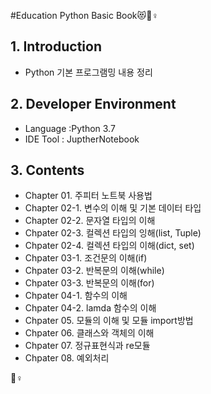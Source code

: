 #Education Python Basic Book:heart_eyes_cat:🧙♀

## 1. Introduction
  - Python 기본 프로그램밍 내용 정리

## 2. Developer Environment
  - Language :Python 3.7
  - IDE Tool : JuptherNotebook



## 3. Contents
  - Chapter 01. 주피터 노트북 사용법
  - Chapter 02-1. 변수의 이해 및 기본 데이터 타입
  - Chapter 02-2. 문자열 타입의 이해
  - Chpater 02-3. 컬렉션 타입의 잉해(list, Tuple)
  - Chpater 02-4. 컬렉션 타입의 이해(dict, set)
  - Chpater 03-1. 조건문의 이해(if)
  - Chpater 03-2. 반복문의 이해(while)
  - Chpater 03-3. 반복문의 이해(for)
  - Chpater 04-1. 함수의 이해
  - Chpater 04-2. lamda 함수의 이해
  - Chpater 05. 모듈의 이해 및 모듈 import방법
  - Chpater 06. 클래스와 객체의 이해
  - Chpater 07. 정규표현식과 re모듈
  - Chpater 08. 예외처리
  
  
🧙♀

